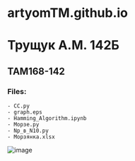 # artyomTM.github.io
# Трущук А.М. 142Б
## TAM168-142
### Files:
    - CC.py
    - graph.eps
    - Hamming_Algorithm.ipynb
    - Морзе.py
    - Np_в_N10.py
    - Морзянка.xlsx

![image](https://ru-static.z-dn.net/files/df4/a4ff8957afd514d647566397fc7d7536.png)
